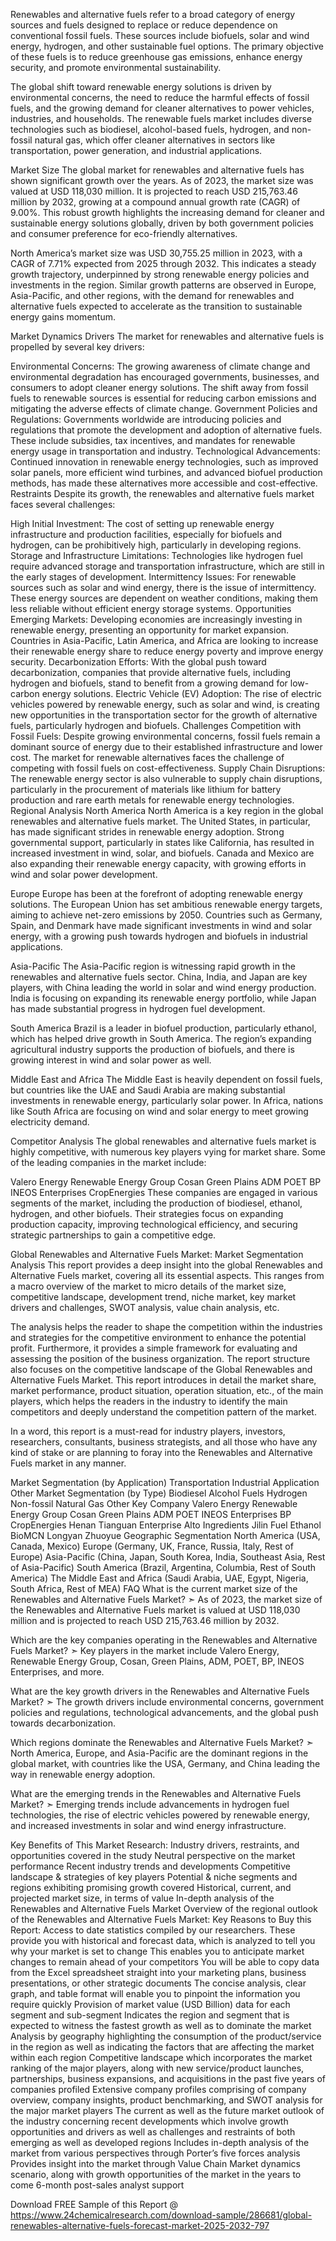 Renewables and alternative fuels refer to a broad category of energy sources and fuels designed to replace or reduce dependence on conventional fossil fuels. These sources include biofuels, solar and wind energy, hydrogen, and other sustainable fuel options. The primary objective of these fuels is to reduce greenhouse gas emissions, enhance energy security, and promote environmental sustainability.

The global shift toward renewable energy solutions is driven by environmental concerns, the need to reduce the harmful effects of fossil fuels, and the growing demand for cleaner alternatives to power vehicles, industries, and households. The renewable fuels market includes diverse technologies such as biodiesel, alcohol-based fuels, hydrogen, and non-fossil natural gas, which offer cleaner alternatives in sectors like transportation, power generation, and industrial applications.

Market Size
The global market for renewables and alternative fuels has shown significant growth over the years. As of 2023, the market size was valued at USD 118,030 million. It is projected to reach USD 215,763.46 million by 2032, growing at a compound annual growth rate (CAGR) of 9.00%. This robust growth highlights the increasing demand for cleaner and sustainable energy solutions globally, driven by both government policies and consumer preference for eco-friendly alternatives.

North America’s market size was USD 30,755.25 million in 2023, with a CAGR of 7.71% expected from 2025 through 2032. This indicates a steady growth trajectory, underpinned by strong renewable energy policies and investments in the region. Similar growth patterns are observed in Europe, Asia-Pacific, and other regions, with the demand for renewables and alternative fuels expected to accelerate as the transition to sustainable energy gains momentum.

Market Dynamics
Drivers
The market for renewables and alternative fuels is propelled by several key drivers:

Environmental Concerns: The growing awareness of climate change and environmental degradation has encouraged governments, businesses, and consumers to adopt cleaner energy solutions. The shift away from fossil fuels to renewable sources is essential for reducing carbon emissions and mitigating the adverse effects of climate change.
Government Policies and Regulations: Governments worldwide are introducing policies and regulations that promote the development and adoption of alternative fuels. These include subsidies, tax incentives, and mandates for renewable energy usage in transportation and industry.
Technological Advancements: Continued innovation in renewable energy technologies, such as improved solar panels, more efficient wind turbines, and advanced biofuel production methods, has made these alternatives more accessible and cost-effective.
Restraints
Despite its growth, the renewables and alternative fuels market faces several challenges:

High Initial Investment: The cost of setting up renewable energy infrastructure and production facilities, especially for biofuels and hydrogen, can be prohibitively high, particularly in developing regions.
Storage and Infrastructure Limitations: Technologies like hydrogen fuel require advanced storage and transportation infrastructure, which are still in the early stages of development.
Intermittency Issues: For renewable sources such as solar and wind energy, there is the issue of intermittency. These energy sources are dependent on weather conditions, making them less reliable without efficient energy storage systems.
Opportunities
Emerging Markets: Developing economies are increasingly investing in renewable energy, presenting an opportunity for market expansion. Countries in Asia-Pacific, Latin America, and Africa are looking to increase their renewable energy share to reduce energy poverty and improve energy security.
Decarbonization Efforts: With the global push toward decarbonization, companies that provide alternative fuels, including hydrogen and biofuels, stand to benefit from a growing demand for low-carbon energy solutions.
Electric Vehicle (EV) Adoption: The rise of electric vehicles powered by renewable energy, such as solar and wind, is creating new opportunities in the transportation sector for the growth of alternative fuels, particularly hydrogen and biofuels.
Challenges
Competition with Fossil Fuels: Despite growing environmental concerns, fossil fuels remain a dominant source of energy due to their established infrastructure and lower cost. The market for renewable alternatives faces the challenge of competing with fossil fuels on cost-effectiveness.
Supply Chain Disruptions: The renewable energy sector is also vulnerable to supply chain disruptions, particularly in the procurement of materials like lithium for battery production and rare earth metals for renewable energy technologies.
Regional Analysis
North America
North America is a key region in the global renewables and alternative fuels market. The United States, in particular, has made significant strides in renewable energy adoption. Strong governmental support, particularly in states like California, has resulted in increased investment in wind, solar, and biofuels. Canada and Mexico are also expanding their renewable energy capacity, with growing efforts in wind and solar power development.

Europe
Europe has been at the forefront of adopting renewable energy solutions. The European Union has set ambitious renewable energy targets, aiming to achieve net-zero emissions by 2050. Countries such as Germany, Spain, and Denmark have made significant investments in wind and solar energy, with a growing push towards hydrogen and biofuels in industrial applications.

Asia-Pacific
The Asia-Pacific region is witnessing rapid growth in the renewables and alternative fuels sector. China, India, and Japan are key players, with China leading the world in solar and wind energy production. India is focusing on expanding its renewable energy portfolio, while Japan has made substantial progress in hydrogen fuel development.

South America
Brazil is a leader in biofuel production, particularly ethanol, which has helped drive growth in South America. The region’s expanding agricultural industry supports the production of biofuels, and there is growing interest in wind and solar power as well.

Middle East and Africa
The Middle East is heavily dependent on fossil fuels, but countries like the UAE and Saudi Arabia are making substantial investments in renewable energy, particularly solar power. In Africa, nations like South Africa are focusing on wind and solar energy to meet growing electricity demand.

Competitor Analysis
The global renewables and alternative fuels market is highly competitive, with numerous key players vying for market share. Some of the leading companies in the market include:

Valero Energy
Renewable Energy Group
Cosan
Green Plains
ADM
POET
BP
INEOS Enterprises
CropEnergies
These companies are engaged in various segments of the market, including the production of biodiesel, ethanol, hydrogen, and other biofuels. Their strategies focus on expanding production capacity, improving technological efficiency, and securing strategic partnerships to gain a competitive edge.

Global Renewables and Alternative Fuels Market: Market Segmentation Analysis
This report provides a deep insight into the global Renewables and Alternative Fuels market, covering all its essential aspects. This ranges from a macro overview of the market to micro details of the market size, competitive landscape, development trend, niche market, key market drivers and challenges, SWOT analysis, value chain analysis, etc.

The analysis helps the reader to shape the competition within the industries and strategies for the competitive environment to enhance the potential profit. Furthermore, it provides a simple framework for evaluating and assessing the position of the business organization. The report structure also focuses on the competitive landscape of the Global Renewables and Alternative Fuels Market. This report introduces in detail the market share, market performance, product situation, operation situation, etc., of the main players, which helps the readers in the industry to identify the main competitors and deeply understand the competition pattern of the market.

In a word, this report is a must-read for industry players, investors, researchers, consultants, business strategists, and all those who have any kind of stake or are planning to foray into the Renewables and Alternative Fuels market in any manner.

Market Segmentation (by Application)
Transportation
Industrial Application
Other
Market Segmentation (by Type)
Biodiesel
Alcohol Fuels
Hydrogen
Non-fossil Natural Gas
Other
Key Company
Valero Energy
Renewable Energy Group
Cosan
Green Plains
ADM
POET
INEOS Enterprises
BP
CropEnergies
Henan Tianguan Enterprise
Alto Ingredients
Jilin Fuel Ethanol
BioMCN
Longyan Zhuoyue
Geographic Segmentation
North America (USA, Canada, Mexico)
Europe (Germany, UK, France, Russia, Italy, Rest of Europe)
Asia-Pacific (China, Japan, South Korea, India, Southeast Asia, Rest of Asia-Pacific)
South America (Brazil, Argentina, Columbia, Rest of South America)
The Middle East and Africa (Saudi Arabia, UAE, Egypt, Nigeria, South Africa, Rest of MEA)
FAQ
What is the current market size of the Renewables and Alternative Fuels Market?
➣ As of 2023, the market size of the Renewables and Alternative Fuels market is valued at USD 118,030 million and is projected to reach USD 215,763.46 million by 2032.

Which are the key companies operating in the Renewables and Alternative Fuels Market?
➣ Key players in the market include Valero Energy, Renewable Energy Group, Cosan, Green Plains, ADM, POET, BP, INEOS Enterprises, and more.

What are the key growth drivers in the Renewables and Alternative Fuels Market?
➣ The growth drivers include environmental concerns, government policies and regulations, technological advancements, and the global push towards decarbonization.

Which regions dominate the Renewables and Alternative Fuels Market?
➣ North America, Europe, and Asia-Pacific are the dominant regions in the global market, with countries like the USA, Germany, and China leading the way in renewable energy adoption.

What are the emerging trends in the Renewables and Alternative Fuels Market?
➣ Emerging trends include advancements in hydrogen fuel technologies, the rise of electric vehicles powered by renewable energy, and increased investments in solar and wind energy infrastructure.

Key Benefits of This Market Research:
Industry drivers, restraints, and opportunities covered in the study
Neutral perspective on the market performance
Recent industry trends and developments
Competitive landscape & strategies of key players
Potential & niche segments and regions exhibiting promising growth covered
Historical, current, and projected market size, in terms of value
In-depth analysis of the Renewables and Alternative Fuels Market
Overview of the regional outlook of the Renewables and Alternative Fuels Market:
Key Reasons to Buy this Report:
Access to date statistics compiled by our researchers. These provide you with historical and forecast data, which is analyzed to tell you why your market is set to change
This enables you to anticipate market changes to remain ahead of your competitors
You will be able to copy data from the Excel spreadsheet straight into your marketing plans, business presentations, or other strategic documents
The concise analysis, clear graph, and table format will enable you to pinpoint the information you require quickly
Provision of market value (USD Billion) data for each segment and sub-segment
Indicates the region and segment that is expected to witness the fastest growth as well as to dominate the market
Analysis by geography highlighting the consumption of the product/service in the region as well as indicating the factors that are affecting the market within each region
Competitive landscape which incorporates the market ranking of the major players, along with new service/product launches, partnerships, business expansions, and acquisitions in the past five years of companies profiled
Extensive company profiles comprising of company overview, company insights, product benchmarking, and SWOT analysis for the major market players
The current as well as the future market outlook of the industry concerning recent developments which involve growth opportunities and drivers as well as challenges and restraints of both emerging as well as developed regions
Includes in-depth analysis of the market from various perspectives through Porter’s five forces analysis
Provides insight into the market through Value Chain
Market dynamics scenario, along with growth opportunities of the market in the years to come
6-month post-sales analyst support

Download FREE Sample of this Report @ https://www.24chemicalresearch.com/download-sample/286681/global-renewables-alternative-fuels-forecast-market-2025-2032-797
